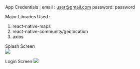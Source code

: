 App Credentials :
  email : user@gmail.com
  password: password

Major Libraries Used :
  1. react-native-maps
  2. react-native-community/geolocation
  3. axios

Splash Screen                                                                      
![](https://imgur.com/6VzN4gk)  

 Login Screen
![](https://imgur.com/NuXWzFO)

